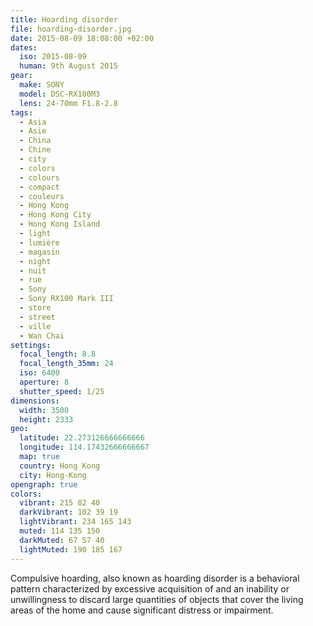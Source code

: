 ```yaml
---
title: Hoarding disorder
file: hoarding-disorder.jpg
date: 2015-08-09 18:08:00 +02:00
dates:
  iso: 2015-08-09
  human: 9th August 2015
gear:
  make: SONY
  model: DSC-RX100M3
  lens: 24-70mm F1.8-2.8
tags:
  - Asia
  - Asie
  - China
  - Chine
  - city
  - colors
  - colours
  - compact
  - couleurs
  - Hong Kong
  - Hong Kong City
  - Hong Kong Island
  - light
  - lumière
  - magasin
  - night
  - nuit
  - rue
  - Sony
  - Sony RX100 Mark III
  - store
  - street
  - ville
  - Wan Chai
settings:
  focal_length: 8.8
  focal_length_35mm: 24
  iso: 6400
  aperture: 8
  shutter_speed: 1/25
dimensions:
  width: 3500
  height: 2333
geo:
  latitude: 22.273126666666666
  longitude: 114.17432666666667
  map: true
  country: Hong Kong
  city: Hong-Kong
opengraph: true
colors:
  vibrant: 215 82 40
  darkVibrant: 102 39 19
  lightVibrant: 234 165 143
  muted: 114 135 150
  darkMuted: 67 57 40
  lightMuted: 190 185 167
---
```


Compulsive hoarding, also known as hoarding disorder is a behavioral pattern characterized by excessive acquisition of and an inability or unwillingness to discard large quantities of objects that cover the living areas of the home and cause significant distress or impairment.
